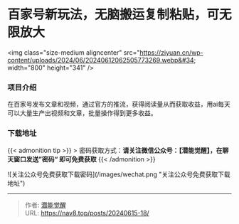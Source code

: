 # 百家号新玩法，无脑搬运复制粘贴，可无限放大


&lt;img class=&#34;size-medium aligncenter&#34; src=&#34;https://ziyuan.cn/wp-content/uploads/2024/06/20240612062505773269.webp&#34; width=&#34;800&#34; height=&#34;341&#34; /&gt;
###  项目介绍

在百家号发布文章和视频，通过官方的推流，获得阅读量从而获取收益，用ai每天可以大量生产出视频和文章，批量操作得到更多收益。

### 下载地址




{{&lt; admonition tip &gt;}}
&gt; 密码获取方式：**请关注微信公众号：【潜能觉醒】，在聊天窗口发送”密码“ 即可免费获取**
{{&lt; /admonition &gt;}}


![关注公众号免费获取下载密码](/images/wechat.png &#34;关注公众号免费获取下载地址&#34;)

---

> 作者: [潜能觉醒](https://nav8.top)  
> URL: https://nav8.top/posts/20240615-18/  

